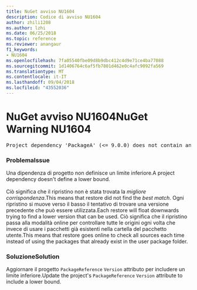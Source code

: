 ```yaml
---
title: NuGet avviso NU1604
description: Codice di avviso NU1604
author: zhili1208
ms.author: lzhi
ms.date: 06/25/2018
ms.topic: reference
ms.reviewer: anangaur
f1_keywords:
- NU1604
ms.openlocfilehash: 7fa05540fbe09d8b9dbc412c4d9e71ce4ba77088
ms.sourcegitcommit: 1d1406764c6af5fb7801d462e0c4afc9092fa569
ms.translationtype: MT
ms.contentlocale: it-IT
ms.lasthandoff: 09/04/2018
ms.locfileid: "43552036"
---
```

# <a name="nuget-warning-nu1604"></a><span data-ttu-id="0ca94-103">NuGet avviso NU1604</span><span class="sxs-lookup"><span data-stu-id="0ca94-103">NuGet Warning NU1604</span></span>

<pre>Project dependency 'PackageA' (&lt;= 9.0.0) does not contain an inclusive lower bound. Include a lower bound in the dependency version to ensure consistent restore results.</pre>

### <a name="issue"></a><span data-ttu-id="0ca94-104">Problema</span><span class="sxs-lookup"><span data-stu-id="0ca94-104">Issue</span></span>
<span data-ttu-id="0ca94-105">Una dipendenza di progetto non definisce un limite inferiore.</span><span class="sxs-lookup"><span data-stu-id="0ca94-105">A project dependency doesn't define a lower bound.</span></span><br/><br/><span data-ttu-id="0ca94-106">Ciò significa che il ripristino non è stata trovata la *migliore corrispondenza*.</span><span class="sxs-lookup"><span data-stu-id="0ca94-106">This means that restore did not find the *best match*.</span></span> <span data-ttu-id="0ca94-107">Ogni ripristino si muove verso il basso il tentativo di trovare una versione precedente che può essere utilizzata.</span><span class="sxs-lookup"><span data-stu-id="0ca94-107">Each restore will float downwards trying to find a lower version that can be used.</span></span> <span data-ttu-id="0ca94-108">Ciò significa che il ripristino passa alla modalità online per controllare tutte le origini ogni volta che invece di usare i pacchetti già esistenti nella cartella del pacchetto utente.</span><span class="sxs-lookup"><span data-stu-id="0ca94-108">This means that restore goes online to check all sources each time instead of using the packages that already exist in the user package folder.</span></span>

### <a name="solution"></a><span data-ttu-id="0ca94-109">Soluzione</span><span class="sxs-lookup"><span data-stu-id="0ca94-109">Solution</span></span>
<span data-ttu-id="0ca94-110">Aggiornare il progetto `PackageReference` `Version` attributo per includere un limite inferiore.</span><span class="sxs-lookup"><span data-stu-id="0ca94-110">Update the project's `PackageReference` `Version` attribute to include a lower bound.</span></span>

